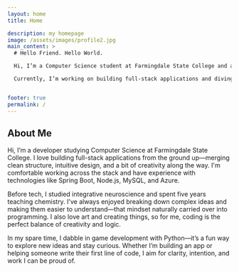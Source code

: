 ```yaml
---
layout: home
title: Home

description: my homepage
image: /assets/images/profile2.jpg
main_content: >
  # Hello Friend. Hello World.

  Hi, I’m a Computer Science student at Farmingdale State College and a full-stack developer. I love building apps from the ground up, focusing on intuitive design, clean code, and creativity. I’m proficient in **Java**, **JavaScript**, **Node.js**, **Spring Boot**, **MySQL**, **Python**, and more. Programming for me is the perfect blend of creativity and logic.

  Currently, I’m working on building full-stack applications and diving deeper into game development with Python as a hobby.


footer: true
permalink: /
---
```

## About Me

Hi, I’m a developer studying Computer Science at Farmingdale State College. I love building full-stack applications from the ground up—merging clean structure, intuitive design, and a bit of creativity along the way. I'm comfortable working across the stack and have experience with technologies like Spring Boot, Node.js, MySQL, and Azure.

Before tech, I studied integrative neuroscience and spent five years teaching chemistry. I’ve always enjoyed breaking down complex ideas and making them easier to understand—that mindset naturally carried over into programming. I also love art and creating things, so for me, coding is the perfect balance of creativity and logic.

In my spare time, I dabble in game development with Python—it’s a fun way to explore new ideas and stay curious. Whether I’m building an app or helping someone write their first line of code, I aim for clarity, intention, and work I can be proud of.


